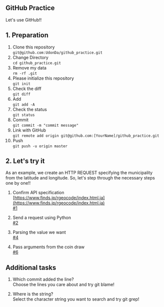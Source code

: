 ## GitHub Practice
Let's use GitHub!!


## 1. Preparation
1. Clone this repository  
```git@github.com:UdonDa/github_practice.git```
2. Change Directory  
```cd github_practice.git```
3. Remove my data  
```rm -rf .git```
4. Please initialize this repository  
```git init```
5. Check the diff  
```git diff```
6. Add  
```git add -A```
7. Check the status  
```git status```
8. Commit  
```git commit -m "commit message"```
9. Link with GitHub  
```git remote add origin git@github.com:[YourName]/github_practice.git```
10. Push  
```git push -u origin master```

## 2. Let's try it
As an example, we create an HTTP REQUEST specifying the municipality from the latitude and longitude.
So, let's step through the necessary steps one by one!!
1. Confirm API specification  
[https://www.finds.jp/rgeocode/index.html.ja](https://www.finds.jp/rgeocode/index.html.ja)  
[#1](https://github.com/UdonDa/github_practice/issues/1)  

2. Send a request using Python  
[#2](https://github.com/UdonDa/github_practice/issues/2)  

3. Parsing the value we want  
[#4](https://github.com/UdonDa/github_practice/issues/4)  

4. Pass arguments from the coin draw  
[#6](https://github.com/UdonDa/github_practice/issues/6)

## Additional tasks
1. Which commit added the line?  
Choose the lines you care about and try git blame!  

2. Where is the string?  
Select the character string you want to search and try git grep!  
